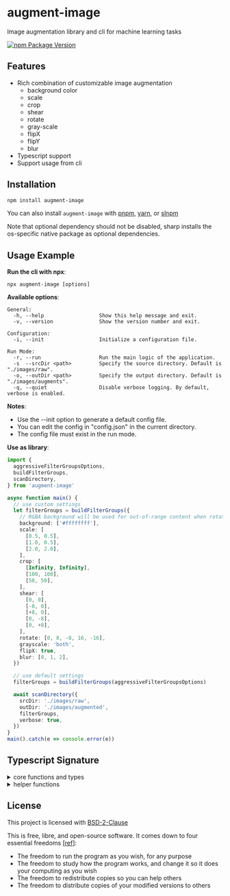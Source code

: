 # augment-image

Image augmentation library and cli for machine learning tasks

[![npm Package Version](https://img.shields.io/npm/v/augment-image)](https://www.npmjs.com/package/augment-image)

## Features

- Rich combination of customizable image augmentation
  - background color
  - scale
  - crop
  - shear
  - rotate
  - gray-scale
  - flipX
  - flipY
  - blur
- Typescript support
- Support usage from cli

## Installation

```bash
npm install augment-image
```

You can also install `augment-image` with [pnpm](https://pnpm.io/), [yarn](https://yarnpkg.com/), or [slnpm](https://github.com/beenotung/slnpm)

Note that optional dependency should not be disabled, sharp installs the os-specific native package as optional dependencies.

## Usage Example

**Run the cli with npx**:

```shell
npx augment-image [options]
```

**Available options**:

```
General:
  -h, --help                  Show this help message and exit.
  -v, --version               Show the version number and exit.

Configuration:
  -i, --init                  Initialize a configuration file.

Run Mode:
  -r, --run                   Run the main logic of the application.
  -s  --srcDir <path>         Specify the source directory. Default is "./images/raw".
  -o, --outDir <path>         Specify the output directory. Default is "./images/augments".
  -q, --quiet                 Disable verbose logging. By default, verbose is enabled.
```

**Notes**:

- Use the --init option to generate a default config file.
- You can edit the config in "config.json" in the current directory.
- The config file must exist in the run mode.

**Use as library**:

```typescript
import {
  aggressiveFilterGroupsOptions,
  buildFilterGroups,
  scanDirectory,
} from 'augment-image'

async function main() {
  // use custom settings
  let filterGroups = buildFilterGroups({
    // RGBA background will be used for out-of-range content when rotate, scale, or shear
    background: ['#ffffffff'],
    scale: [
      [0.5, 0.5],
      [1.0, 0.5],
      [2.0, 2.0],
    ],
    crop: [
      [Infinity, Infinity],
      [100, 100],
      [50, 50],
    ],
    shear: [
      [0, 0],
      [-8, 0],
      [+8, 0],
      [0, -8],
      [0, +8],
    ],
    rotate: [0, 8, -8, 16, -16],
    grayscale: 'both',
    flipX: true,
    blur: [0, 1, 2],
  })

  // use default settings
  filterGroups = buildFilterGroups(aggressiveFilterGroupsOptions)

  await scanDirectory({
    srcDir: './images/raw',
    outDir: './images/augmented',
    filterGroups,
    verbose: true,
  })
}
main().catch(e => console.error(e))
```

## Typescript Signature

<details>
  <summary>core functions and types</summary>

```typescript
import { Sharp } from 'sharp'

/** @description the core function that apply all combination of image augmentation filters */
export function augmentImage(
  image: Sharp,
  filterGroups: FilterGroup[],
): AsyncGenerator<Sharp, void, unknown>

/** @description scan images in `srcDir` and save the augmented images in `outDir` */
export function scanDirectory(options: {
  srcDir: string
  outDir: string
  filterGroups: FilterGroup[]
  /** @description default `true` */
  verbose?: boolean
}): Promise<{
  fileCount: number
}>

/** @description generate filter groups with variants based on the given options */
export function buildFilterGroups(
  options: BuildFilterGroupsOptions,
): FilterGroup[]

export type BuildFilterGroupsOptions = {
  /**
   * @description for region that overflow when transform
   * default `['#00000000']`
   */
  background?: string[]
  /**
   * @description `Array<[w,h]>` in percentage, applied before crop
   * e.g. `[[0.8,1.2]]` for 80% in width and 120% in height
   * */
  scale?: [w: number, h: number][]
  /**
   * @description `Array<[w,h]>` in pixel unit, applied before after scale
   * e.g. `[[100,100],[100,150],[150,100]]`
   */
  crop?: [w: number, h: number][]
  /**
   * @description `Array<[x,y]>` in degree, applied after crop
   * e.g. `[[0,0],[-16,0],[+16,0],[0,-16],[0,+16]]`
   * */
  shear?: [x: number, y: number][]
  /**
   * @description in degree
   * e.g. `[-15, 0, 15]`
   * */
  rotate?: number[]
  grayscale?: 'always' | 'never' | 'both'
  flipX?: boolean
  flipY?: boolean
  /**
   * @description sigma range from 0 to 1000
   * e.g. `[0, 1]`
   * */
  blur?: number[]
}

/** @description a reference setting that balance the number of image augmentation combination and the time cost */
export let aggressiveFilterGroupsOptions: BuildFilterGroupsOptions

type FilterGroup = {
  name: string
  variants: Filter[]
}

type Filter = {
  (image: Sharp): Sharp[] | Sharp | Promise<Sharp[] | Sharp>
}
```

</details>

<details>
  <summary>helper functions</summary>

```typescript
import { Sharp } from 'sharp'

/** @description generate sequence of `number[]` */
export function range(args: {
  /** @description inclusive */
  from: number
  /** @description inclusive */
  to: number
  /** @description can be positive or negative */
  step: number
}): number[]

/** @description generate sequence of `number[]` */
export function rangeAround(args: {
  center: number
  /** @description inclusive */
  range: number
  /** @description can be positive or negative */
  step: number
}): number[]

/** @description generate `[[a,a],[b,b]]` into combination of `[[a,a],[a,b],[b,a],[b,b]]` */
export function expandCropSize(
  /** @description e.g. `[Infinity, 1000, 500, 300, 200, 100, 50]` */
  size: number[],
): number[][]
```

</details>

## License

This project is licensed with [BSD-2-Clause](./LICENSE)

This is free, libre, and open-source software. It comes down to four essential freedoms [[ref]](https://seirdy.one/2021/01/27/whatsapp-and-the-domestication-of-users.html#fnref:2):

- The freedom to run the program as you wish, for any purpose
- The freedom to study how the program works, and change it so it does your computing as you wish
- The freedom to redistribute copies so you can help others
- The freedom to distribute copies of your modified versions to others
